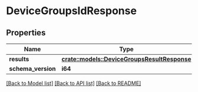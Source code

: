 # DeviceGroupsIdResponse

## Properties

Name | Type | Description | Notes
------------ | ------------- | ------------- | -------------
**results** | [**crate::models::DeviceGroupsResultResponse**](DeviceGroupsResultResponse.md) |  | 
**schema_version** | **i64** |  | 

[[Back to Model list]](../README.md#documentation-for-models) [[Back to API list]](../README.md#documentation-for-api-endpoints) [[Back to README]](../README.md)



